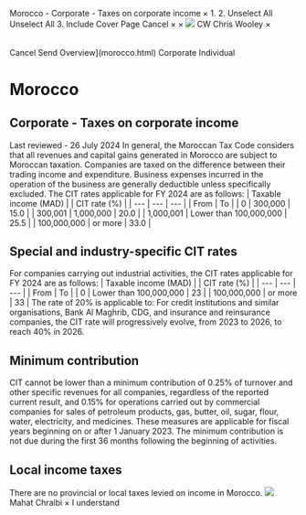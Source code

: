 Morocco - Corporate - Taxes on corporate income
×
1.
2.
Unselect All
Unselect All
3.
Include Cover Page
Cancel
×
×
![](-/media/world-wide-tax-summaries/attachments/global---chris-wooley.ashx%3Frev=ac5e5f3223b34096b1afc2a6009c7320&revision=ac5e5f32-23b3-4096-b1af-c2a6009c7320&hash=859B7ADC84DC2CBEC9760E9E6EE7DE6D0A8BFCDF)
CW
Chris Wooley
×
######
Cancel
Send
Overview](morocco.html)
Corporate
Individual
# Morocco
## Corporate - Taxes on corporate income
Last reviewed - 26 July 2024
In general, the Moroccan Tax Code considers that all revenues and capital gains generated in Morocco are subject to Moroccan taxation.
Companies are taxed on the difference between their trading income and expenditure. Business expenses incurred in the operation of the business are generally deductible unless specifically excluded.
The CIT rates applicable for FY 2024 are as follows:
| Taxable income (MAD) | | CIT rate (%) |
| --- | --- | --- |
| From | To |
| 0 | 300,000 | 15.0 |
| 300,001 | 1,000,000 | 20.0 |
| 1,000,001 | Lower than 100,000,000 | 25.5 |
| 100,000,000 | or more | 33.0 |
## Special and industry-specific CIT rates
For companies carrying out industrial activities, the CIT rates applicable for FY 2024 are as follows:
| Taxable income (MAD) | | CIT rate (%) |
| --- | --- | --- |
| From | To |
| 0 | Lower than 100,000,000 | 23 |
| 100,000,000 | or more | 33 |
The rate of 20% is applicable to:
For credit institutions and similar organisations, Bank Al Maghrib, CDG, and insurance and reinsurance companies, the CIT rate will progressively evolve, from 2023 to 2026, to reach 40% in 2026.
## Minimum contribution
CIT cannot be lower than a minimum contribution of 0.25% of turnover and other specific revenues for all companies, regardless of the reported current result, and 0.15% for operations carried out by commercial companies for sales of petroleum products, gas, butter, oil, sugar, flour, water, electricity, and medicines.
These measures are applicable for fiscal years beginning on or after 1 January 2023.
The minimum contribution is not due during the first 36 months following the beginning of activities.
## Local income taxes
There are no provincial or local taxes levied on income in Morocco.
![](-/media/world-wide-tax-summaries/moroccomahat-chraibithumbnailimagepng20240726080007248.ashx%3Frev=92b69444ecc04e3183da26d0b15f4fc1&revision=92b69444-ecc0-4e31-83da-26d0b15f4fc1&hash=5A90476A023DE5535D3C58910C240FE11DC3023E)
Mahat Chraibi
×
I understand